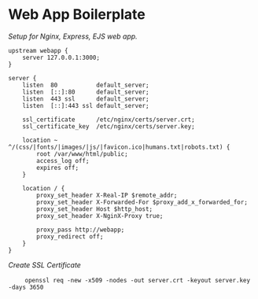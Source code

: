 # Web App Boilerplate

*Setup for Nginx, Express, EJS web app.*

    upstream webapp {
        server 127.0.0.1:3000;
    }

    server {
        listen  80           default_server;
        listen  [::]:80      default_server;
        listen  443 ssl      default_server;
        listen  [::]:443 ssl default_server;

        ssl_certificate      /etc/nginx/certs/server.crt;
        ssl_certificate_key  /etc/nginx/certs/server.key;

        location ~ ^/(css/|fonts/|images/|js/|favicon.ico|humans.txt|robots.txt) {
            root /var/www/html/public;
            access_log off;
            expires off;
        }

        location / {
            proxy_set_header X-Real-IP $remote_addr;
            proxy_set_header X-Forwarded-For $proxy_add_x_forwarded_for;
            proxy_set_header Host $http_host;
            proxy_set_header X-NginX-Proxy true;

            proxy_pass http://webapp;
            proxy_redirect off;
        }
    }

*Create SSL Certificate*

<pre>
    <code>openssl req -new -x509 -nodes -out server.crt -keyout server.key -days 3650</code>
</pre>
